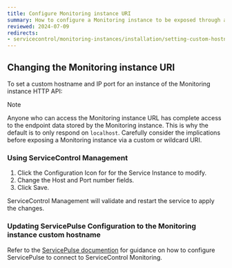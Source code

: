 ```yaml
---
title: Configure Monitoring instance URI
summary: How to configure a Monitoring instance to be exposed through a custom hostname and IP port
reviewed: 2024-07-09
redirects:
- servicecontrol/monitoring-instances/installation/setting-custom-hostname
---
```



## Changing the Monitoring instance URI

To set a custom hostname and IP port for an instance of the Monitoring instance HTTP API:

> [!NOTE]
> Anyone who can access the Monitoring instance URL has complete access to the endpoint data stored by the Monitoring instance. This is why the default is to only respond on `localhost`. Carefully consider the implications before exposing a Monitoring instance via a custom or wildcard URI.


### Using ServiceControl Management

 1. Click the Configuration Icon for for the Service Instance to modify.
 1. Change the Host and Port number fields.
 1. Click Save.

ServiceControl Management will validate and restart the service to apply the changes.


### Updating ServicePulse Configuration to the Monitoring instance custom hostname

Refer to the [ServicePulse documention](/servicepulse/host-config.md#configuring-connections-via-the-servicepulse-ui) for guidance on how to configure ServicePulse to connect to ServiceControl Monitoring.

